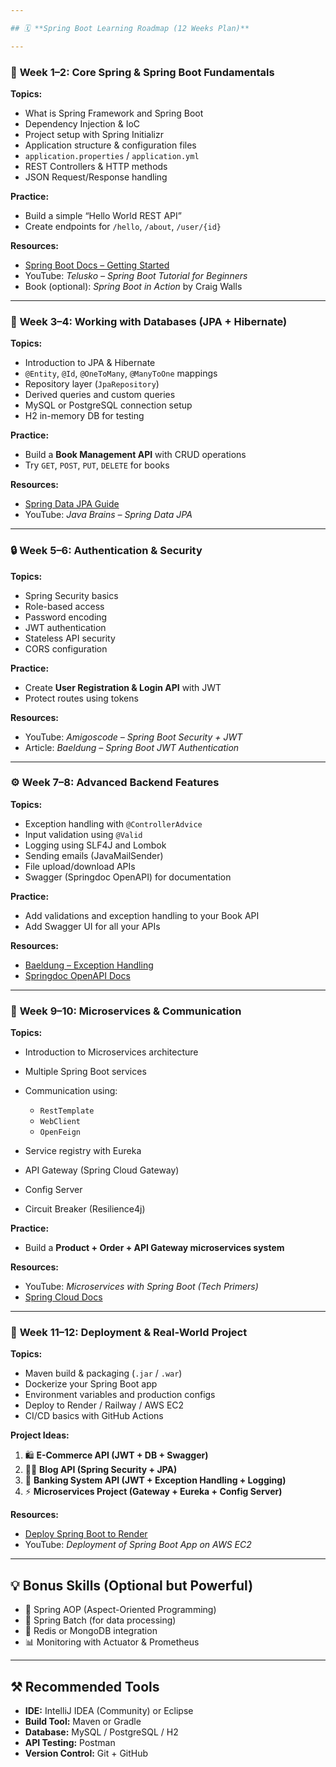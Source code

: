 ```yaml
---

## 🗓️ **Spring Boot Learning Roadmap (12 Weeks Plan)**

---
```


### 🧩 **Week 1–2: Core Spring & Spring Boot Fundamentals**

**Topics:**

* What is Spring Framework and Spring Boot
* Dependency Injection & IoC
* Project setup with Spring Initializr
* Application structure & configuration files
* `application.properties` / `application.yml`
* REST Controllers & HTTP methods
* JSON Request/Response handling

**Practice:**

* Build a simple “Hello World REST API”
* Create endpoints for `/hello`, `/about`, `/user/{id}`

**Resources:**

* [Spring Boot Docs – Getting Started](https://spring.io/guides/gs/spring-boot/)
* YouTube: *Telusko – Spring Boot Tutorial for Beginners*
* Book (optional): *Spring Boot in Action* by Craig Walls

---

### 🧠 **Week 3–4: Working with Databases (JPA + Hibernate)**

**Topics:**

* Introduction to JPA & Hibernate
* `@Entity`, `@Id`, `@OneToMany`, `@ManyToOne` mappings
* Repository layer (`JpaRepository`)
* Derived queries and custom queries
* MySQL or PostgreSQL connection setup
* H2 in-memory DB for testing

**Practice:**

* Build a **Book Management API** with CRUD operations
* Try `GET`, `POST`, `PUT`, `DELETE` for books

**Resources:**

* [Spring Data JPA Guide](https://spring.io/guides/gs/accessing-data-jpa/)
* YouTube: *Java Brains – Spring Data JPA*

---

### 🔒 **Week 5–6: Authentication & Security**

**Topics:**

* Spring Security basics
* Role-based access
* Password encoding
* JWT authentication
* Stateless API security
* CORS configuration

**Practice:**

* Create **User Registration & Login API** with JWT
* Protect routes using tokens

**Resources:**

* YouTube: *Amigoscode – Spring Boot Security + JWT*
* Article: *Baeldung – Spring Boot JWT Authentication*

---

### ⚙️ **Week 7–8: Advanced Backend Features**

**Topics:**

* Exception handling with `@ControllerAdvice`
* Input validation using `@Valid`
* Logging using SLF4J and Lombok
* Sending emails (JavaMailSender)
* File upload/download APIs
* Swagger (Springdoc OpenAPI) for documentation

**Practice:**

* Add validations and exception handling to your Book API
* Add Swagger UI for all your APIs

**Resources:**

* [Baeldung – Exception Handling](https://www.baeldung.com/exception-handling-for-rest-with-spring)
* [Springdoc OpenAPI Docs](https://springdoc.org/)

---

### 🧩 **Week 9–10: Microservices & Communication**

**Topics:**

* Introduction to Microservices architecture
* Multiple Spring Boot services
* Communication using:

  * `RestTemplate`
  * `WebClient`
  * `OpenFeign`
* Service registry with Eureka
* API Gateway (Spring Cloud Gateway)
* Config Server
* Circuit Breaker (Resilience4j)

**Practice:**

* Build a **Product + Order + API Gateway microservices system**

**Resources:**

* YouTube: *Microservices with Spring Boot (Tech Primers)*
* [Spring Cloud Docs](https://spring.io/projects/spring-cloud)

---

### 🐳 **Week 11–12: Deployment & Real-World Project**

**Topics:**

* Maven build & packaging (`.jar` / `.war`)
* Dockerize your Spring Boot app
* Environment variables and production configs
* Deploy to Render / Railway / AWS EC2
* CI/CD basics with GitHub Actions

**Project Ideas:**

1. 🛍️ **E-Commerce API (JWT + DB + Swagger)**
2. 🧑‍💻 **Blog API (Spring Security + JPA)**
3. 🏦 **Banking System API (JWT + Exception Handling + Logging)**
4. ⚡ **Microservices Project (Gateway + Eureka + Config Server)**

**Resources:**

* [Deploy Spring Boot to Render](https://render.com/docs/deploy-spring-boot)
* YouTube: *Deployment of Spring Boot App on AWS EC2*

---

## 💡 Bonus Skills (Optional but Powerful)

* 🧰 Spring AOP (Aspect-Oriented Programming)
* 🧮 Spring Batch (for data processing)
* 🧩 Redis or MongoDB integration
* 📊 Monitoring with Actuator & Prometheus

---

## ⚒️ Recommended Tools

* **IDE:** IntelliJ IDEA (Community) or Eclipse
* **Build Tool:** Maven or Gradle
* **Database:** MySQL / PostgreSQL / H2
* **API Testing:** Postman
* **Version Control:** Git + GitHub

